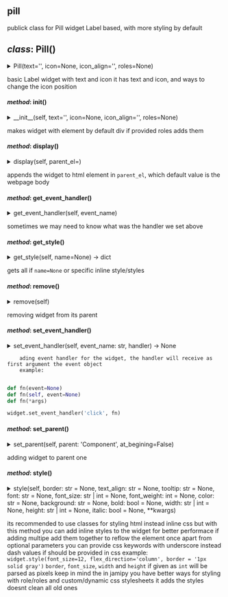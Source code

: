 ## pill
publick class for Pill widget
Label based, with more styling by default

## *class*:  Pill()

<details><summary>Pill(text='', icon=None, icon_align='', roles=None)</summary>

  ```python
class Pill(Label):

    _el:Element = el_from_template(
    {
        'tag_name':  'div',
        'roles':'label pill',
        'children': [
                        {
                        'tag_name':  'i',
                        'roles':'icon label-icon pill-icon',
                        },
                        {
                        'tag_name':  'span',
                        'roles':'text label-text pill-text',
                        },
                    ]
    }
        )


    def __init__(self, text = '', icon = None, icon_align = IconAlign.NONE, roles = None):
        super().__init__(text, icon, icon_align, roles)

  ```

</details>

basic Label widget with text and icon
it has text and icon, and ways to change the icon position

#### *method*:  __init__()

<details><summary>__init__(self, text='', icon=None, icon_align='', roles=None)</summary>

  ```python
    def __init__(self, text = '', icon = None, icon_align = IconAlign.NONE, roles = None):
        super().__init__(text, icon, icon_align, roles)

  ```

</details>

makes widget with element by default div
if provided roles adds them

#### *method*:  display()

<details><summary>display(self, parent_el=<MagicMock name='mock.document.body' id='4309351936'>)</summary>

  ```python
    def display(self, parent_el=document.body):
        
        parent_el.append(self._el)
        return self

  ```

</details>

appends the widget to html element in `parent_el`,
which default value is the webpage body

#### *method*:  get_event_handler()

<details><summary>get_event_handler(self, event_name)</summary>

  ```python
    def get_event_handler(self, event_name):
        
        return getattr(self._el, f'on{event_name}', None)

  ```

</details>

sometimes we may need to know what was the handler we set above

#### *method*:  get_style()

<details><summary>get_style(self, name=None) -> dict</summary>

  ```python
    def get_style(self, name=None)->dict:
        
        styles:str = self.el.style.cssText
        styles = styles.split(';')
        result = {}
        for style in styles:
            style = style.split(':')
            result[style[0]] = style[1]

        return result if name == None else result.get(name, {})

  ```

</details>

gets all if `name=None` or specific inline style/styles

#### *method*:  remove()

<details><summary>remove(self)</summary>

  ```python
    def remove(self):
        
        self._el.remove()

  ```

</details>

removing widget from its parent

#### *method*:  set_event_handler()

<details><summary>set_event_handler(self, event_name: str, handler) -> None</summary>

  ```python
    def set_event_handler(self, event_name:str, handler)->None:
        
        setattr(self._el, f'on{event_name}', handler)

  ```

</details>

        ading event handler for the widget, the handler will receive as first argument the event object
        example:

```python

def fn(event=None)
def fn(self, event=None)
def fn(*args)

widget.set_event_handler('click', fn)

```
        

#### *method*:  set_parent()

<details><summary>set_parent(self, parent: 'Component', at_begining=False)</summary>

  ```python
    def set_parent(self, parent:'Component', at_begining=False):
        
        if at_begining == False:
            parent._el.append(self._el)
        else:
            parent._el.prepend(self._el)

  ```

</details>

adding widget to parent one

#### *method*:  style()

<details><summary>style(self, border: str = None, text_align: str = None, tooltip: str = None, font: str = None, font_size: str | int = None, font_weight: int = None, color: str = None, background: str = None, bold: bool = None, width: str | int = None, height: str | int = None, italic: bool = None, **kwargs)</summary>

  ```python
    def style(self, border:str=None, text_align:str=None, tooltip:str=None, font:str=None, font_size:str|int=None, font_weight:int=None, color:str=None, background:str=None, bold:bool=None, width:str|int=None, height:str|int=None, italic:bool=None, **kwargs):
        
        style = self._el.style
        
        css = {
            'font-weight': font_weight if bold == None else f"{'bold' if bold == True else 'unset'}",
            'color': color,
            'width': width if isinstance(width, str) else f'{width}px',
            'height': height if isinstance(height, str) else f'{height}px',
            'font_family':font,
            'font-size':font_size,
            'title':tooltip,
            'background-color':background,
            'font-style':italic,
            'text-align':text_align,
            'border' : f'{border}px solid' if isinstance(border, int) else border

        }
   
        for k,v in kwargs.items():
            css[k.replace('_', '-')] = v
        
        print(css)
        style.cssText += ';'.join([f'{k}:{v}' for k,v in css.items() if v!=None])
        return self

  ```

</details>

its recommended to use classes for styling html instead inline css
but with this method you can add inline styles to the widget
for better performace if adding multipe add them together to reflow the element once
apart from optional parameters you can provide css keywords with underscore instead dash
values if should be provided in css example:
`widget.style(font_size=12, flex_direction='column', border = '1px solid gray')`
`border`, `font_size`, `width` and `height` if given as `int` will be parsed as pixels
keep in mind the in jamipy you have better ways for styling with role/roles and custom/dynamic css stylesheets
it adds the styles doesnt clean all old ones




